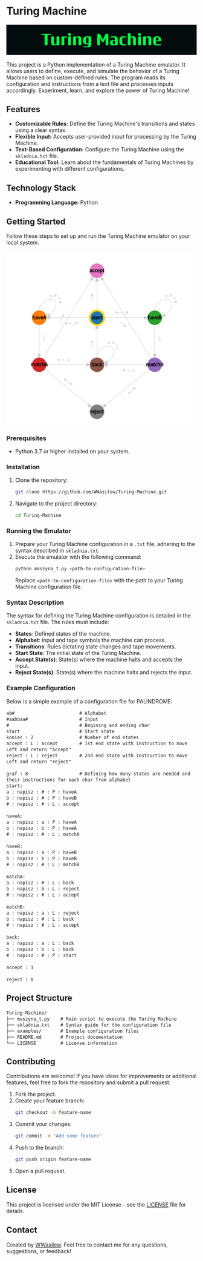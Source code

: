 # Turing Machine 

![image alt](https://github.com/WWasilew/Turing-Machine/blob/9d873b26e0dc6db993751013b057e9591b83cb7b/Turing_Machine.png)

This project is a Python implementation of a Turing Machine emulator. It allows users to define, execute, and simulate the behavior of a Turing Machine based on custom-defined rules. The program reads its configuration and instructions from a text file and processes inputs accordingly. Experiment, learn, and explore the power of Turing Machine! 

## Features

- **Customizable Rules:** Define the Turing Machine's transitions and states using a clear syntax.
- **Flexible Input:** Accepts user-provided input for processing by the Turing Machine.
- **Text-Based Configuration:** Configure the Turing Machine using the `skladnia.txt` file.
- **Educational Tool:** Learn about the fundamentals of Turing Machines by experimenting with different configurations.

## Technology Stack

- **Programming Language:** Python

## Getting Started

Follow these steps to set up and run the Turing Machine emulator on your local system.

![image alt](https://github.com/WWasilew/Turing-Machine/blob/9d873b26e0dc6db993751013b057e9591b83cb7b/machine.png)

### Prerequisites

- Python 3.7 or higher installed on your system.

### Installation

1. Clone the repository:
   ```bash
   git clone https://github.com/WWasilew/Turing-Machine.git
   ```
2. Navigate to the project directory:
   ```bash
   cd Turing-Machine
   ```

### Running the Emulator

1. Prepare your Turing Machine configuration in a `.txt` file, adhering to the syntax described in `skladnia.txt`.
2. Execute the emulator with the following command:
   ```bash
   python maszyna_t.py <path-to-configuration-file>
   ```
   Replace `<path-to-configuration-file>` with the path to your Turing Machine configuration file.

### Syntax Description

The syntax for defining the Turing Machine configuration is detailed in the `skladnia.txt` file. The rules must include:

- **States**: Defined states of the machine.
- **Alphabet**: Input and tape symbols the machine can process.
- **Transitions**: Rules dictating state changes and tape movements.
- **Start State**: The initial state of the Turing Machine.
- **Accept State(s)**: State(s) where the machine halts and accepts the input.
- **Reject State(s)**: State(s) where the machine halts and rejects the input.

### Example Configuration

Below is a simple example of a configuration file for PALINDROME:
```
ab#                        # Alphabet
#aabbaa#                   # Input
#                          # Begining and ending char
start                      # Start state
koniec : 2                 # Number of end states
accept : L : accept        # 1st end state with instruction to move Left and return "accept"
reject : L : reject        # 2nd end state with instruction to move Left and return "reject"

graf : 8                   # Defining how many states are needed and their instructions for each char from alphabet
start:
a : napisz : # : P : haveA
b : napisz : # : P : haveB
# : napisz : # : L : accept

haveA:
a : napisz : a : P : haveA
b : napisz : b : P : haveA
# : napisz : # : L : matchA

haveB:
a : napisz : a : P : haveB
b : napisz : b : P : haveB
# : napisz : # : L : matchB

matchA:
a : napisz : # : L : back
b : napisz : b : L : reject
# : napisz : # : L : accept

matchB:
a : napisz : a : L : reject
b : napisz : # : L : back
# : napisz : # : L : accept

back:
a : napisz : a : L : back
b : napisz : b : L : back
# : napisz : # : P : start

accept : 1

reject : 0
```

## Project Structure

```
Turing-Machine/
├── maszyna_t.py    # Main script to execute the Turing Machine
├── skladnia.txt    # Syntax guide for the configuration file
├── examples/       # Example configuration files
├── README.md       # Project documentation
└── LICENSE         # License information
```

## Contributing

Contributions are welcome! If you have ideas for improvements or additional features, feel free to fork the repository and submit a pull request.

1. Fork the project.
2. Create your feature branch:
   ```bash
   git checkout -b feature-name
   ```
3. Commit your changes:
   ```bash
   git commit -m "Add some feature"
   ```
4. Push to the branch:
   ```bash
   git push origin feature-name
   ```
5. Open a pull request.

## License

This project is licensed under the MIT License - see the [LICENSE](LICENSE) file for details.

## Contact

Created by [WWasilew](https://github.com/WWasilew). Feel free to contact me for any questions, suggestions, or feedback!

